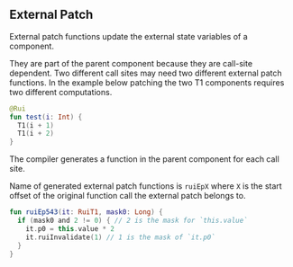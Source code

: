 ## External Patch

External patch functions update the external state variables of a component.

They are part of the parent component because they are call-site dependent.
Two different call sites may need two different external patch functions.
In the example below patching the two T1 components requires two different computations.

```kotlin
@Rui
fun test(i: Int) {
  T1(i + 1)
  T1(i + 2)
}
```

The compiler generates a function in the parent component for each call site.

Name of generated external patch functions is `ruiEpX` where `X` is the start offset
of the original function call the external patch belongs to.

```kotlin
fun ruiEp543(it: RuiT1, mask0: Long) {
  if (mask0 and 2 != 0) { // 2 is the mask for `this.value`
    it.p0 = this.value * 2
    it.ruiInvalidate(1) // 1 is the mask of `it.p0`
  }
}
```
